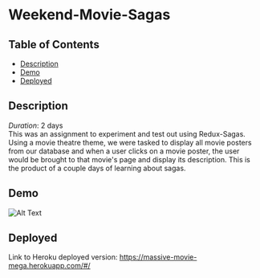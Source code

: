 # Weekend-Movie-Sagas
## Table of Contents
  - [Description](#description)
  - [Demo](#demo)
  - [Deployed](#deployed)

## Description
*Duration*: 2 days<br>
This was an assignment to experiment and test out using Redux-Sagas. Using a movie theatre theme, we were tasked to display all movie posters from our database and when a user clicks on a movie poster, the user would be brought to that movie's page and display its description. This is the product of a couple days of learning about sagas.<br>

## Demo
![Alt Text](https://media1.giphy.com/media/cRhgJ6O7Az5Qpcvqb6/giphy.gif?cid=790b761125664371c857d50fbf968975481658d8c5e7ee52&rid=giphy.gif&ct=g)

## Deployed
Link to Heroku deployed version: https://massive-movie-mega.herokuapp.com/#/
